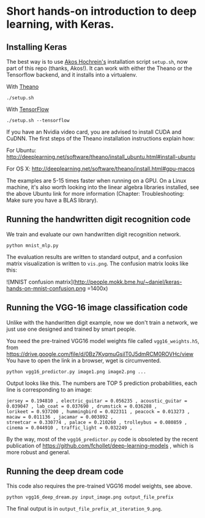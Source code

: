 # Short hands-on introduction to deep learning, with Keras.

## Installing Keras

The best way is to use [Akos Hochrein's](https://github.com/akoskaaa) installation script
```setup.sh```, now part of this repo (thanks, Akos!).
It can work with either the Theano or the Tensorflow backend, and it installs into a virtualenv.

With [Theano](http://deeplearning.net/software/theano/)
```
./setup.sh
```

With [TensorFlow](https://www.tensorflow.org/)
```
./setup.sh --tensorflow
```

If you have an Nvidia video card, you are advised to install CUDA and CuDNN.
The first steps of the Theano installation instructions explain how:

For Ubuntu:
http://deeplearning.net/software/theano/install_ubuntu.html#install-ubuntu

For OS X:
http://deeplearning.net/software/theano/install.html#gpu-macos

The examples are 5-15 times faster when running on a GPU.
On a Linux machine, it's also worth looking into the linear algebra libraries installed,
see the above Ubuntu link for more information (Chapter: Troubleshooting: Make sure you have a BLAS library).


## Running the handwritten digit recognition code

We train and evaluate our own handwritten digit recognition network.

```python mnist_mlp.py```

The evaluation results are written to standard output, and a confusion matrix
visualization is written to ```vis.png```. The confusion matrix looks like this:

![MNIST confusion matrix](http://people.mokk.bme.hu/~daniel/keras-hands-on-mnist-confusion.png =1400x)


## Running the VGG-16 image classification code

Unlike with the handwritten digit example, now we don't train a network, we just use one
designed and trained by smart people.

You need the pre-trained VGG16 model weights file called ```vgg16_weights.h5```, from
https://drive.google.com/file/d/0Bz7KyqmuGsilT0J5dmRCM0ROVHc/view
You have to open the link in a browser, wget is circumvented.

```python vgg16_predictor.py image1.png image2.png ...```

Output looks like this. The numbers are TOP 5 prediction probabilities, each line is corresponding to an image:

```
jersey = 0.194810 , electric_guitar = 0.056235 , acoustic_guitar = 0.039047 , lab_coat = 0.037690 , drumstick = 0.036288 ,
lorikeet = 0.937200 , hummingbird = 0.022311 , peacock = 0.013273 , macaw = 0.011136 , jacamar = 0.003892 ,
streetcar = 0.330774 , palace = 0.210260 , trolleybus = 0.080859 , cinema = 0.044910 , traffic_light = 0.032249 ,
```

By the way, most of the ```vgg16_predictor.py``` code is obsoleted by
the recent publication of https://github.com/fchollet/deep-learning-models ,
which is more robust and general.


## Running the deep dream code

This code also requires the pre-trained VGG16 model weights, see above.

```python vgg16_deep_dream.py input_image.png output_file_prefix```

The final output is in ```output_file_prefix_at_iteration_9.png```.
